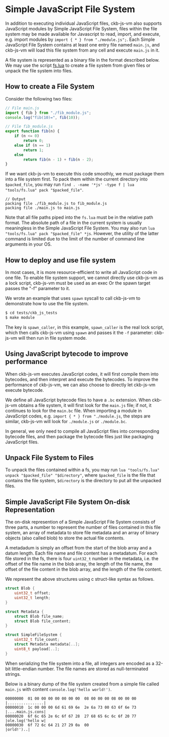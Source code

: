 # Simple JavaScript File System

In addition to executing individual JavaScript files, ckb-js-vm also supports JavaScript modules by Simple JavaScript File System, files within the file system may be made available for Javascript to read, import, and execute,
e.g. import modules by `import { * } from "./module.js";`. Each Simple JavaScript File System contains at least one entry file named `main.js`, and ckb-js-vm will load this file system from any cell and execute `main.js` in it.

A file system is represented as a binary file in the format described below. We may use the script [fs.lua](../tools/fs.lua) to create a file system from given files or unpack the file system into files.

## How to create a File System

Consider the following two files:

```js
// File main.js
import { fib } from "./fib_module.js";
console.log("fib(10)=", fib(10));
```

```js
// File fib_module.js
export function fib(n) {
    if (n <= 0)
        return 0;
    else if (n == 1)
        return 1;
    else
        return fib(n - 1) + fib(n - 2);
}
```

If we want ckb-js-vm to execute this code smoothly, we must package them into a file system first. To pack them within the current directory into `$packed_file`, you may run
`find . -name '*js' -type f | lua "tools/fs.lua" pack "$packed_file"`.

```
// Output
packing file ./fib_module.js to fib_module.js
packing file ./main.js to main.js
```

Note that all file paths piped into the `fs.lua` must be in the relative path format. The absolute path of a file
in the current system is usually meaningless in the Simple JavaScript File System. You may also run `lua "tools/fs.lua" pack "$packed_file" *js`. However, the utility of the latter command is limited due to the limit of
the number of command line arguments in your OS.

## How to deploy and use file system

In most cases, it is more resource-efficient to write all JavaScript code in one file. To enable file system support, we cannot directly use ckb-js-vm as a lock script, ckb-js-vm must be used as an exec Or the spawn target passes the "-f" parameter to it.

We wrote an example that uses `spawn` syscall to call ckb-js-vm to demonstrate how to use the file system.

```sh
$ cd tests/ckb_js_tests
$ make module
```

The key is `spawn_caller`, in this example, `spawn_caller` is the real lock script, which then calls ckb-js-vm using `spawn` and passes it the `-f` parameter: ckb-js-vm will then run in file system mode.

## Using JavaScript bytecode to improve performance

When ckb-js-vm executes JavaScript codes, it will first compile them into bytecodes, and then interpret and execute the bytecodes. To improve the performance of ckb-js-vm, we can also choose to directly let ckb-js-vm execute bytecode.

We define all JavaScript bytecode files to have a `.bc` extension. When ckb-js-vm obtains a file system, it will first look for the `main.js` file; if not, it continues to look for the `main.bc` file. When importing a module in JavaScript codes, e.g. `import { * } from "./module.js`, the steps are similar, ckb-js-vm will look for `./module.js` or `./module.bc`.

In general, we only need to compile all JavaScript files into corresponding bytecode files, and then package the bytecode files just like packaging JavaScript files.

## Unpack File System to Files

To unpack the files contained within a fs, you may run
`lua "tools/fs.lua" unpack "$packed_file" "$directory"`,
where `$packed_file` is the file that contains the file system, `$directory` is the directory to put all the unpacked files.

## Simple JavaScript File System On-disk Representation

The on-disk represention of a Simple JavaScript File System consists of three parts,
a number to represent the number of files contained in this file system, an array of metadata to store file metadata
and an array of binary objects (also called blob) to store the actual file contents.

A metadadum is simply an offset from the start of the
blob array and a datum length. Each file name and file content has a metadatum.
For each file stored in the fs, there is four `uint32_t` number in the metadata, i.e. the offset of the file name in the
blob array, the length of the file name, the offset of the file content in the blob array, and the length of the file content.

We represent the above structures using c struct-like syntax as follows.
```c
struct Blob {
    uint32_t offset;
    uint32_t length;
}

struct Metadata {
    struct Blob file_name;
    struct Blob file_content;
}

struct SimpleFileSystem {
    uint32_t file_count;
    struct Metadata metadata[..];
    uint8_t payload[..];
}
```

When serializing the file system into a file, all integers are encoded as a 32-bit little-endian number.
The file names are stored as null-terminated strings.

Below is a binary dump of the file system created from a simple file called `main.js` with content `console.log('hello world!')`.

```text
00000000  01 00 00 00 00 00 00 00  08 00 00 00 08 00 00 00  |................|
00000010  1c 00 00 00 6d 61 69 6e  2e 6a 73 00 63 6f 6e 73  |....main.js.cons|
00000020  6f 6c 65 2e 6c 6f 67 28  27 68 65 6c 6c 6f 20 77  |ole.log('hello w|
00000030  6f 72 6c 64 21 27 29 0a  00                       |orld!')..|
```
